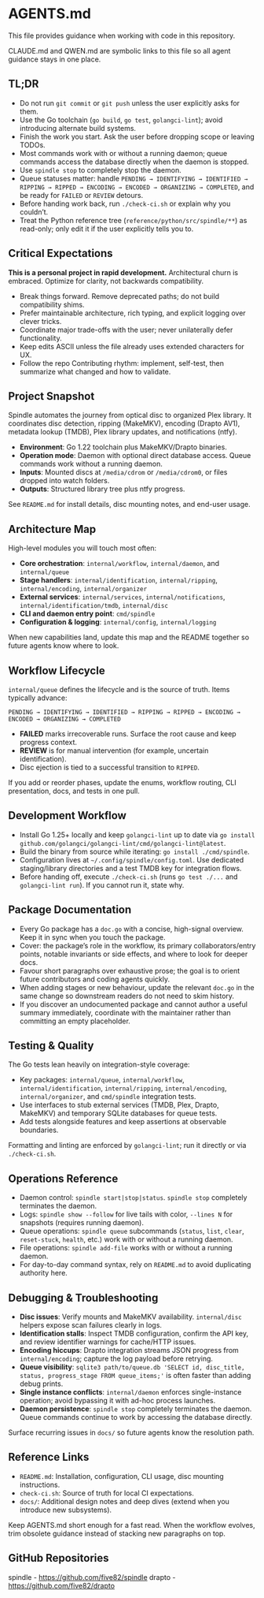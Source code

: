 # AGENTS.md

This file provides guidance when working with code in this repository.

CLAUDE.md and QWEN.md are symbolic links to this file so all agent guidance stays in one place.

## TL;DR

- Do not run `git commit` or `git push` unless the user explicitly asks for them.
- Use the Go toolchain (`go build`, `go test`, `golangci-lint`); avoid introducing alternate build systems.
- Finish the work you start. Ask the user before dropping scope or leaving TODOs.
- Most commands work with or without a running daemon; queue commands access the database directly when the daemon is stopped.
- Use `spindle stop` to completely stop the daemon.
- Queue statuses matter: handle `PENDING → IDENTIFYING → IDENTIFIED → RIPPING → RIPPED → ENCODING → ENCODED → ORGANIZING → COMPLETED`, and be ready for `FAILED` or `REVIEW` detours.
- Before handing work back, run `./check-ci.sh` or explain why you couldn’t.
- Treat the Python reference tree (`reference/python/src/spindle/**`) as read-only; only edit it if the user explicitly tells you to.

## Critical Expectations

**This is a personal project in rapid development.** Architectural churn is embraced. Optimize for clarity, not backwards compatibility.

- Break things forward. Remove deprecated paths; do not build compatibility shims.
- Prefer maintainable architecture, rich typing, and explicit logging over clever tricks.
- Coordinate major trade-offs with the user; never unilaterally defer functionality.
- Keep edits ASCII unless the file already uses extended characters for UX.
- Follow the repo Contributing rhythm: implement, self-test, then summarize what changed and how to validate.

## Project Snapshot

Spindle automates the journey from optical disc to organized Plex library. It coordinates disc detection, ripping (MakeMKV), encoding (Drapto AV1), metadata lookup (TMDB), Plex library updates, and notifications (ntfy).

- **Environment**: Go 1.22 toolchain plus MakeMKV/Drapto binaries.
- **Operation mode**: Daemon with optional direct database access. Queue commands work without a running daemon.
- **Inputs**: Mounted discs at `/media/cdrom` or `/media/cdrom0`, or files dropped into watch folders.
- **Outputs**: Structured library tree plus ntfy progress.

See `README.md` for install details, disc mounting notes, and end-user usage.

## Architecture Map

High-level modules you will touch most often:

- **Core orchestration**: `internal/workflow`, `internal/daemon`, and `internal/queue`
- **Stage handlers**: `internal/identification`, `internal/ripping`, `internal/encoding`, `internal/organizer`
- **External services**: `internal/services`, `internal/notifications`, `internal/identification/tmdb`, `internal/disc`
- **CLI and daemon entry point**: `cmd/spindle`
- **Configuration & logging**: `internal/config`, `internal/logging`

When new capabilities land, update this map and the README together so future agents know where to look.

## Workflow Lifecycle

`internal/queue` defines the lifecycle and is the source of truth. Items typically advance:

```
PENDING → IDENTIFYING → IDENTIFIED → RIPPING → RIPPED → ENCODING → ENCODED → ORGANIZING → COMPLETED
```

- **FAILED** marks irrecoverable runs. Surface the root cause and keep progress context.
- **REVIEW** is for manual intervention (for example, uncertain identification).
- Disc ejection is tied to a successful transition to `RIPPED`.

If you add or reorder phases, update the enums, workflow routing, CLI presentation, docs, and tests in one pull.

## Development Workflow

- Install Go 1.25+ locally and keep `golangci-lint` up to date via `go install github.com/golangci/golangci-lint/cmd/golangci-lint@latest`.
- Build the binary from source while iterating: `go install ./cmd/spindle`.
- Configuration lives at `~/.config/spindle/config.toml`. Use dedicated staging/library directories and a test TMDB key for integration flows.
- Before handing off, execute `./check-ci.sh` (runs `go test ./...` and `golangci-lint run`). If you cannot run it, state why.

## Package Documentation

- Every Go package has a `doc.go` with a concise, high-signal overview. Keep it in sync when you touch the package.
- Cover: the package’s role in the workflow, its primary collaborators/entry points, notable invariants or side effects, and where to look for deeper docs.
- Favour short paragraphs over exhaustive prose; the goal is to orient future contributors and coding agents quickly.
- When adding stages or new behaviour, update the relevant `doc.go` in the same change so downstream readers do not need to skim history.
- If you discover an undocumented package and cannot author a useful summary immediately, coordinate with the maintainer rather than committing an empty placeholder.

## Testing & Quality

The Go tests lean heavily on integration-style coverage:

- Key packages: `internal/queue`, `internal/workflow`, `internal/identification`, `internal/ripping`, `internal/encoding`, `internal/organizer`, and `cmd/spindle` integration tests.
- Use interfaces to stub external services (TMDB, Plex, Drapto, MakeMKV) and temporary SQLite databases for queue tests.
- Add tests alongside features and keep assertions at observable boundaries.

Formatting and linting are enforced by `golangci-lint`; run it directly or via `./check-ci.sh`.

## Operations Reference

- Daemon control: `spindle start|stop|status`. `spindle stop` completely terminates the daemon.
- Logs: `spindle show --follow` for live tails with color, `--lines N` for snapshots (requires running daemon).
- Queue operations: `spindle queue` subcommands (`status`, `list`, `clear`, `reset-stuck`, `health`, etc.) work with or without a running daemon.
- File operations: `spindle add-file` works with or without a running daemon.
- For day-to-day command syntax, rely on `README.md` to avoid duplicating authority here.

## Debugging & Troubleshooting

- **Disc issues**: Verify mounts and MakeMKV availability. `internal/disc` helpers expose scan failures clearly in logs.
- **Identification stalls**: Inspect TMDB configuration, confirm the API key, and review identifier warnings for cache/HTTP issues.
- **Encoding hiccups**: Drapto integration streams JSON progress from `internal/encoding`; capture the log payload before retrying.
- **Queue visibility**: `sqlite3 path/to/queue.db 'SELECT id, disc_title, status, progress_stage FROM queue_items;'` is often faster than adding debug prints.
- **Single instance conflicts**: `internal/daemon` enforces single-instance operation; avoid bypassing it with ad-hoc process launches.
- **Daemon persistence**: `spindle stop` completely terminates the daemon. Queue commands continue to work by accessing the database directly.

Surface recurring issues in `docs/` so future agents know the resolution path.

## Reference Links

- `README.md`: Installation, configuration, CLI usage, disc mounting instructions.
- `check-ci.sh`: Source of truth for local CI expectations.
- `docs/`: Additional design notes and deep dives (extend when you introduce new subsystems).

Keep AGENTS.md short enough for a fast read. When the workflow evolves, trim obsolete guidance instead of stacking new paragraphs on top.

## GitHub Repositories

spindle - https://github.com/five82/spindle
drapto - https://github.com/five82/drapto
